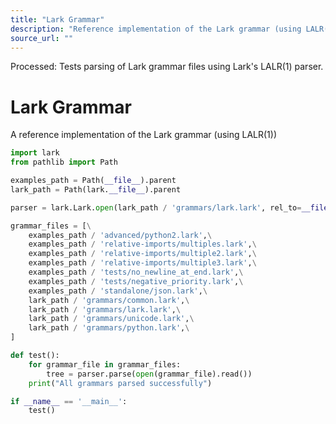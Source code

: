 ```yaml
---
title: "Lark Grammar"
description: "Reference implementation of the Lark grammar (using LALR(1))."
source_url: ""
---
```


Processed: Tests parsing of Lark grammar files using Lark's LALR(1) parser.

# Lark Grammar

A reference implementation of the Lark grammar (using LALR(1))

```python
import lark
from pathlib import Path

examples_path = Path(__file__).parent
lark_path = Path(lark.__file__).parent

parser = lark.Lark.open(lark_path / 'grammars/lark.lark', rel_to=__file__, parser="lalr")

grammar_files = [\
    examples_path / 'advanced/python2.lark',\
    examples_path / 'relative-imports/multiples.lark',\
    examples_path / 'relative-imports/multiple2.lark',\
    examples_path / 'relative-imports/multiple3.lark',\
    examples_path / 'tests/no_newline_at_end.lark',\
    examples_path / 'tests/negative_priority.lark',\
    examples_path / 'standalone/json.lark',\
    lark_path / 'grammars/common.lark',\
    lark_path / 'grammars/lark.lark',\
    lark_path / 'grammars/unicode.lark',\
    lark_path / 'grammars/python.lark',\
]

def test():
    for grammar_file in grammar_files:
        tree = parser.parse(open(grammar_file).read())
    print("All grammars parsed successfully")

if __name__ == '__main__':
    test()
```
